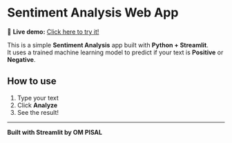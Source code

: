 # Sentiment Analysis Web App

🚀 **Live demo:** [Click here to try it!](https://sentiment-analysis-app-3fueckrbcuhjquwc6b2onb.streamlit.app/)

This is a simple **Sentiment Analysis** app built with **Python + Streamlit**.  
It uses a trained machine learning model to predict if your text is **Positive** or **Negative**.

## How to use
1. Type your text
2. Click **Analyze**
3. See the result!

---

**Built with Streamlit by OM PISAL**
